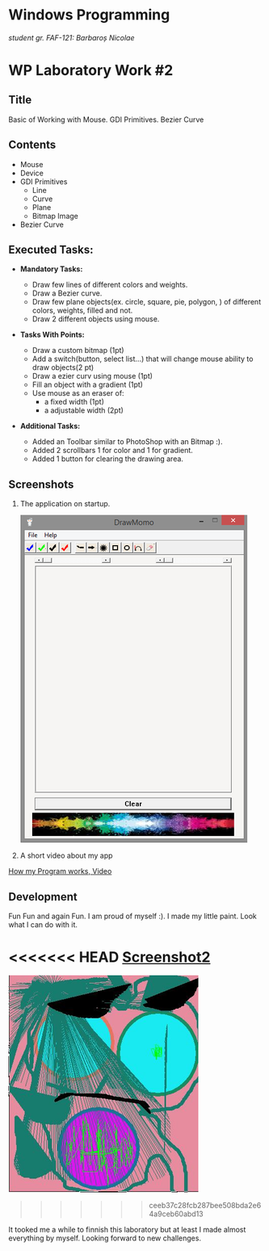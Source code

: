 # Windows Programming
###### student gr. FAF-121: Barbaroș Nicolae
# WP Laboratory Work #2

## Title

Basic of Working with Mouse. GDI Primitives. Bezier Curve

## Contents

  - Mouse
  - Device
  - GDI Primitives
    - Line
    - Curve
    - Plane
    - Bitmap Image
  - Bezier Curve


## Executed Tasks:
  - **Mandatory Tasks:**
    - Draw few lines of different colors and weights.
    - Draw a Bezier curve.
    - Draw few plane objects(ex. circle, square, pie, polygon, ) of different colors, weights, filled and not.
    - Draw 2 different objects using mouse.

  - **Tasks With Points:**
    - Draw a custom bitmap (1pt)
    - Add a switch(button, select list...) that will change mouse ability to draw objects(2 pt)
    - Draw a ezier curv using mouse (1pt)
    - Fill an object with a gradient (1pt)
    - Use mouse as an eraser of:
      - a fixed width (1pt)
      - a adjustable width (2pt)

  - **Additional Tasks:**
    - Added an Toolbar similar to PhotoShop with an Bitmap :).
    - Added 2 scrollbars 1 for color and 1 for gradient.
    - Added 1 button for clearing the drawing area.


## Screenshots

1. The application on startup.

    ![Screenshot1](https://raw.githubusercontent.com/TUM-FAF/FAF-121-Barbaros-Nicolae/master/WindowsP/Lab%233/Lab3/photos/Screenshot_4.png)

2. A short video about my app
  
  [How my Program works, Video](http://www.youtube.com/watch?v=v_4X5T_5UIw)

## Development
 Fun Fun and again Fun. I am proud of myself :). I made my little paint. Look what I can do with it.

<<<<<<< HEAD
 [Screenshot2](https://raw.githubusercontent.com/TUM-FAF/FAF-121-Barbaros-Nicolae/master/WindowsP/Lab%233/Lab3/photos/art.jpg)
=======

![Screenshot2](https://raw.githubusercontent.com/TUM-FAF/FAF-121-Barbaros-Nicolae/master/WindowsP/Lab%233/Lab3/photos/art.jpg)
 
>>>>>>> ceeb37c28fcb287bee508bda2e64a9ceb60abd13
 
 It tooked me a while to finnish this laboratory but at least I made almost everything by myself. Looking forward to new challenges.
 
 





